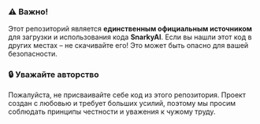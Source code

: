 ### ⚠ Важно!
Этот репозиторий является **единственным официальным источником** для загрузки и использования кода **SnarkyAI**. Если вы нашли этот код в других местах – не скачивайте его! Это может быть опасно для вашей безопасности.

### 🔒 Уважайте авторство
Пожалуйста, не присваивайте себе код из этого репозитория. Проект создан с любовью и требует больших усилий, поэтому мы просим соблюдать принципы честности и уважения к чужому труду.


